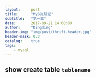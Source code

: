 ```yaml
---
layout:     post
title:      "MySQL随记"
subtitle:   "第一篇"
date:       2017-09-21 14:00:00
author:     "Dingding"
header-img: "img/post/thrift-header.jpg"
header-mask: 0.3
catalog:    true
tags:
    - mysql 
---
```


## show create table `tablename`





















